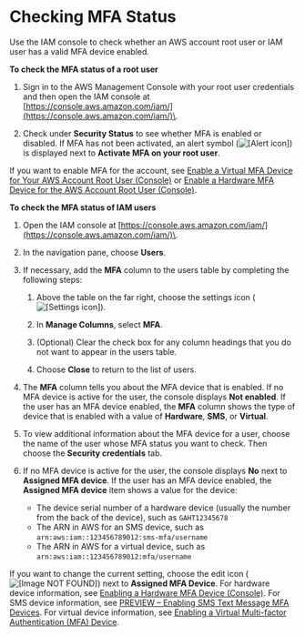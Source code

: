 # Checking MFA Status<a name="id_credentials_mfa_checking-status"></a>

Use the IAM console to check whether an AWS account root user or IAM user has a valid MFA device enabled\.

**To check the MFA status of a root user**

1. Sign in to the AWS Management Console with your root user credentials and then open the IAM console at [https://console.aws.amazon.com/iam/](https://console.aws.amazon.com/iam/)\. 

1. Check under **Security Status** to see whether MFA is enabled or disabled\. If MFA has not been activated, an alert symbol \(![\[Alert icon\]](http://docs.aws.amazon.com/IAM/latest/UserGuide/images/console-alert-icon.console.png)\) is displayed next to **Activate MFA on your root user**\. 

If you want to enable MFA for the account, see [Enable a Virtual MFA Device for Your AWS Account Root User \(Console\)](id_credentials_mfa_enable_virtual.md#enable-virt-mfa-for-root) or [Enable a Hardware MFA Device for the AWS Account Root User \(Console\)](id_credentials_mfa_enable_physical.md#enable-hw-mfa-for-root)\.

**To check the MFA status of IAM users**

1. Open the IAM console at [https://console.aws.amazon.com/iam/](https://console.aws.amazon.com/iam/)\. 

1. In the navigation pane, choose **Users**\.

1. If necessary, add the **MFA** column to the users table by completing the following steps:

   1. Above the table on the far right, choose the settings icon \(![\[Settings icon\]](http://docs.aws.amazon.com/IAM/latest/UserGuide/images/console-settings-icon.console.png)\)\.

   1. In **Manage Columns**, select **MFA**\.

   1. \(Optional\) Clear the check box for any column headings that you do not want to appear in the users table\.

   1. Choose **Close** to return to the list of users\.

1. The **MFA** column tells you about the MFA device that is enabled\. If no MFA device is active for the user, the console displays **Not enabled**\. If the user has an MFA device enabled, the **MFA** column shows the type of device that is enabled with a value of **Hardware**, **SMS**, or **Virtual**\.

1. To view additional information about the MFA device for a user, choose the name of the user whose MFA status you want to check\. Then choose the **Security credentials** tab\. 

1. If no MFA device is active for the user, the console displays **No** next to **Assigned MFA device**\. If the user has an MFA device enabled, the **Assigned MFA device** item shows a value for the device:
   + The device serial number of a hardware device \(usually the number from the back of the device\), such as `GAHT12345678`
   + The ARN in AWS for an SMS device, such as `arn:aws:iam::123456789012:sms-mfa/username`
   + The ARN in AWS for a virtual device, such as `arn:aws:iam::123456789012:mfa/username`

If you want to change the current setting, choose the edit icon \(![\[Image NOT FOUND\]](http://docs.aws.amazon.com/IAM/latest/UserGuide/images/pencil_edit_icon.png)\) next to **Assigned MFA Device**\. For hardware device information, see [Enabling a Hardware MFA Device \(Console\)](id_credentials_mfa_enable_physical.md)\. For SMS device information, see [PREVIEW – Enabling SMS Text Message MFA Devices](id_credentials_mfa_enable_sms.md)\. For virtual device information, see [Enabling a Virtual Multi\-factor Authentication \(MFA\) Device](id_credentials_mfa_enable_virtual.md)\.